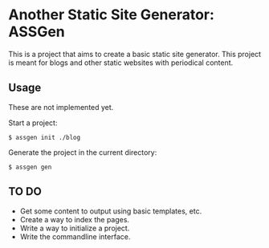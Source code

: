 # Another Static Site Generator: ASSGen

This is a project that aims to create a basic static site generator. This project is meant for blogs and other static websites with periodical content.

## Usage

These are not implemented yet.

Start a project:

```
$ assgen init ./blog
```

Generate the project in the current directory:

```
$ assgen gen
```

## TO DO

* Get some content to output using basic templates, etc.
* Create a way to index the pages.
* Write a way to initialize a project.
* Write the commandline interface.

